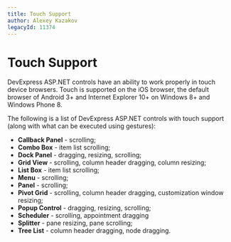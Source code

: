 ```yaml
---
title: Touch Support
author: Alexey Kazakov
legacyId: 11374
---
```

# Touch Support
DevExpress ASP.NET controls have an ability to work properly in touch device browsers. Touch is supported on the iOS browser, the default browser of Android 3+ and Internet Explorer 10+ on Windows 8+ and Windows Phone 8.

The following is a list of DevExpress ASP.NET controls with touch support (along with what can be executed using gestures):
* **Callback Panel** - scrolling;
* **Combo Box** - item list scrolling;
* **Dock Panel** - dragging, resizing, scrolling;
* **Grid View** - scrolling, column header dragging, column resizing;
* **List Box** - item list scrolling;
* **Menu** - scrolling;
* **Panel** - scrolling;
* **Pivot Grid** - scrolling, column header dragging, customization window resizing;
* **Popup Control** - dragging, resizing, scrolling;
* **Scheduler** - scrolling, appointment dragging
* **Splitter** - pane resizing, pane scrolling;
* **Tree List** - column header dragging, node dragging.